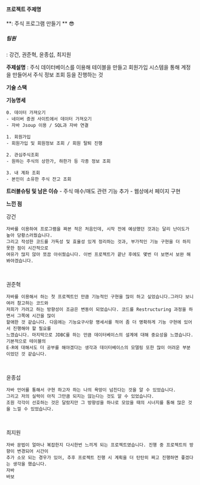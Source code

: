 #### 프로젝트 주제명
**: 주식 프로그램 만들기 ** :sunglasses:

##### 팀원
: 강건, 권준혁, 윤종섭, 최지원


**주제설명**
: 주식 데이터베이스를 이용해 테이블을 만들고 회원가입 시스템을 통해 계정을 만들어서 주식 정보 조회 등을 진행하는 것


**기술 스택**


**기능명세**

    0. 데이터 가져오기
    - 네이버 증권 사이트에서 데이터 가져오기
    - 자바 Jsoup 이용 / SQL과 자바 연결

    1. 회원가입
    - 회원가입 및 회원정보 조회 / 회원 탈퇴 진행

    2. 관심주식조회 
    - 원하는 주식의 상한가, 하한가 등 각종 정보 조회
    
    3. 내 계좌 조회
    - 본인이 소유한 주식 잔고 조회




**트러블슈팅 및 남은 이슈**
    - 주식 매수/매도 관련 기능 추가
    - 웹상에서 페이지 구현





**느낀 점**

강건

    자바를 이용하여 프로그램을 짜본 적은 처음인데, 시작 전에 예상했던 것과는 달리 난이도가 높아 당황스러웠습니다. 
    그리고 작성한 코드를 가독성 및 효율성 있게 정리하는 것과, 부가적인 기능 구현을 더 하지못한 점이 시간적으로 
    여유가 많지 않아 쪼끔 아쉬웠습니다. 이번 프로젝트가 끝난 후에도 몇번 더 보면서 보완 해봐야겠습니다.


<br>

권준혁

    자바를 이용해서 하는 첫 프로젝트인 만큼 기능적인 구현을 많이 하고 싶었습니다.그러다 보니 여러 참고하는 코드와 
    저희가 가려고 하는 방향성이 조금은 변동이 되었습니다. 코드를 Restructuring 과정을 하면서 그쪽에 시간을 많이 
    할애한 것 같습니다. 다음에는 기능요구사항 명세서를 적어 좀 더 명확하게 기능 구현에 있어서 진행해야 할 필요를 
    느꼈습니다. 마지막으로 JDBC를 하는 만큼 데이터베이스의 설계에 대해 중요성을 느꼈습니다. 기본적으로 테이블의 
    E-R에 대해서도 더 공부를 해야겠다는 생각과 데이터베이스의 모델링 또한 많이 어려운 부분이었던 것 같습니다.


<br>

윤종섭

    자바 언어를 통해서 구현 하고자 하는 나의 욕망이 넘친다는 것을 알 수 있었습니다.
    그리고 저의 실력이 아직 그만큼 되지는 않는다는 것도 알 수 있었습니다.
    조원 각각이 선호하는 것은 달랐지만 그 방향성을 하나로 모았을 때의 시너지를 통해 많은 것을 느낄 수 있었습니다.


<br>

최지원

    자바 문법이 얼마나 복잡한지 다시한번 느끼게 되는 프로젝트였습니다. 진행 중 프로젝트의 방향이 변경되어 시간이 
    추가 소모 되는 경우가 있어, 추후 프로젝트 진행 시 계획을 더 탄탄히 짜고 진행하면 좋겠다는 생각을 했습니다.
    자바
    바보


